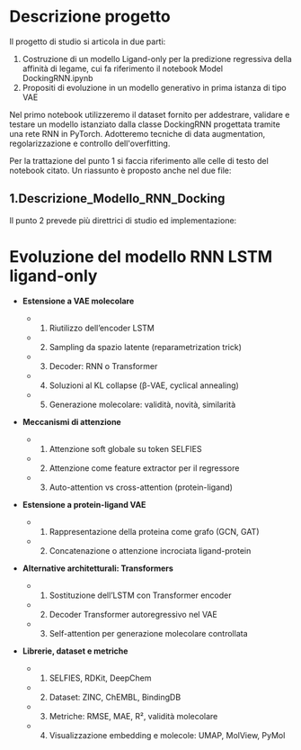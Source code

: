 # Descrizione progetto 
Il progetto di studio si articola in due parti:
1. Costruzione di un modello Ligand-only per la predizione regressiva della affinità di legame, cui fa riferimento il notebook Model DockingRNN.ipynb
2. Propositi di evoluzione in un modello generativo in prima istanza di tipo VAE 


Nel primo notebook utilizzeremo il dataset fornito per addestrare, validare e testare  un modello istanziato dalla classe DockingRNN progettata tramite una rete RNN in PyTorch. Adotteremo tecniche di data augmentation, regolarizzazione e controllo dell'overfitting.

Per la trattazione del punto 1  si faccia riferimento alle celle di testo del notebook citato. 
Un riassunto è proposto anche nel due file:

## 1.Descrizione_Modello_RNN_Docking 

Il punto 2 prevede più direttrici di studio ed implementazione:
# Evoluzione del modello RNN LSTM ligand-only


  
  - **Estensione a VAE molecolare**
    - 1. Riutilizzo dell’encoder LSTM
    - 2. Sampling da spazio latente (reparametrization trick)
    - 3. Decoder: RNN o Transformer
    - 4. Soluzioni al KL collapse (β-VAE, cyclical annealing)
    - 5. Generazione molecolare: validità, novità, similarità

  - **Meccanismi di attenzione**
    - 1. Attenzione soft globale su token SELFIES
    - 2. Attenzione come feature extractor per il regressore
    - 3. Auto-attention vs cross-attention (protein-ligand)

  - **Estensione a protein-ligand VAE**
    - 1. Rappresentazione della proteina come grafo (GCN, GAT)
    - 2. Concatenazione o attenzione incrociata ligand-protein
    

  - **Alternative architetturali: Transformers**
    - 1. Sostituzione dell’LSTM con Transformer encoder
    - 2. Decoder Transformer autoregressivo nel VAE
    - 3. Self-attention per generazione molecolare controllata

  - **Librerie, dataset e metriche**
    - 1. SELFIES, RDKit, DeepChem
    - 2. Dataset: ZINC, ChEMBL, BindingDB
    - 3. Metriche: RMSE, MAE, R², validità molecolare
    - 4. Visualizzazione embedding e molecole: UMAP, MolView, PyMol

  
